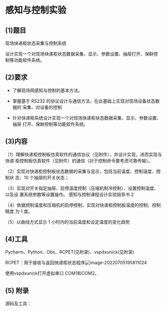 # 感知与控制实验

## (1)题目

现场快递柜状态采集与控制系统

设计实现一个对现场快递柜状态数据采集、显示、参数设置、抽屉打开、保鲜控 制等功能软件系统。

## (2)要求

* 了解现场网感知与控制的基本方法。 

* 掌握基于 RS232 的协议设计与通信方法，在此基础上实现对现场设备状态数据的 采集、对设备的控制
* 针对快递柜系统设计实现一个对现场快递柜状态数据采集、显示、参数设置、抽屉 打开、保鲜控制等功能软件系统。

## (3)内容

（1）理解快递柜控制板仿真软件的通信协议（见附件），并设计实现，进而实现与快递 柜控制板仿真软件（见附件）的通信（对于控制命令要考虑可靠传输）。 

（2）实现对快递柜控制板状态数据的采集与显示，包括当前温度、控制温度、控制状 态、10 个抽屉的开关状态；

 （3）实现对开关指定抽屉、启停温度控制（压缩机制冷控制）、设置控制温度、以及设 置系统参数等设置操作。 感知与控制课程设计实验指导书 2 

（4）依据控制温度和压缩机的启停控制，实现对快递柜控制板温度的控制，控制精度 为 1 度。 

（5）以曲线方式显示 1 小时内的当前温度和设定温度的变化趋势

## (4)工具

Pycharm、Python、Obs、RCPET(见附录)、vspdxunick(见附录)

RCPET：用于接收与返回快递柜状态程序![image-20220705195811024](E:\ujs_meng\感知与控制\perception_control\感知与控制.assets\image-20220705195811024.png)

使用vspdxunick打开虚拟串口 COM1和COM2。

## (5) 附录

源码及工具：